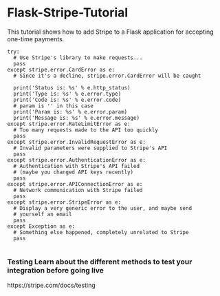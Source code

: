 # Flask-Stripe-Tutorial
This tutorial shows how to add Stripe to a Flask application for accepting one-time payments.

```
try:
  # Use Stripe's library to make requests...
  pass
except stripe.error.CardError as e:
  # Since it's a decline, stripe.error.CardError will be caught

  print('Status is: %s' % e.http_status)
  print('Type is: %s' % e.error.type)
  print('Code is: %s' % e.error.code)
  # param is '' in this case
  print('Param is: %s' % e.error.param)
  print('Message is: %s' % e.error.message)
except stripe.error.RateLimitError as e:
  # Too many requests made to the API too quickly
  pass
except stripe.error.InvalidRequestError as e:
  # Invalid parameters were supplied to Stripe's API
  pass
except stripe.error.AuthenticationError as e:
  # Authentication with Stripe's API failed
  # (maybe you changed API keys recently)
  pass
except stripe.error.APIConnectionError as e:
  # Network communication with Stripe failed
  pass
except stripe.error.StripeError as e:
  # Display a very generic error to the user, and maybe send
  # yourself an email
  pass
except Exception as e:
  # Something else happened, completely unrelated to Stripe
  pass
  

```
<h3>Testing Learn about the different methods to test your integration before going live </h3>
https://stripe.com/docs/testing
